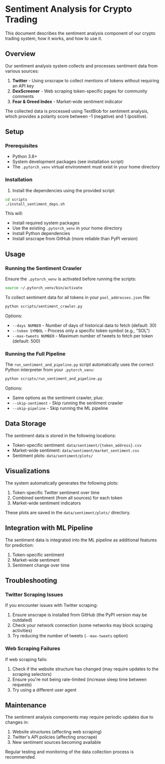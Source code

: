 # Sentiment Analysis for Crypto Trading

This document describes the sentiment analysis component of our crypto trading system, how it works, and how to use it.

## Overview

Our sentiment analysis system collects and processes sentiment data from various sources:

1. **Twitter** - Using snscrape to collect mentions of tokens without requiring an API key
2. **DexScreener** - Web scraping token-specific pages for community comments
3. **Fear & Greed Index** - Market-wide sentiment indicator

The collected data is processed using TextBlob for sentiment analysis, which provides a polarity score between -1 (negative) and 1 (positive).

## Setup

### Prerequisites

- Python 3.8+
- System development packages (see installation script)
- The `.pytorch_venv` virtual environment must exist in your home directory

### Installation

1. Install the dependencies using the provided script:

```bash
cd scripts
./install_sentiment_deps.sh
```

This will:
- Install required system packages
- Use the existing `.pytorch_venv` in your home directory
- Install Python dependencies
- Install snscrape from GitHub (more reliable than PyPI version)

## Usage

### Running the Sentiment Crawler

Ensure the `.pytorch_venv` is activated before running the scripts:

```bash
source ~/.pytorch_venv/bin/activate
```

To collect sentiment data for all tokens in your `pool_addresses.json` file:

```bash
python scripts/sentiment_crawler.py
```

Options:
- `--days NUMBER` - Number of days of historical data to fetch (default: 30)
- `--token SYMBOL` - Process only a specific token symbol (e.g., "SOL")
- `--max-tweets NUMBER` - Maximum number of tweets to fetch per token (default: 500)

### Running the Full Pipeline

The `run_sentiment_and_pipeline.py` script automatically uses the correct Python interpreter from your `.pytorch_venv`:

```bash
python scripts/run_sentiment_and_pipeline.py
```

Options:
- Same options as the sentiment crawler, plus:
- `--skip-sentiment` - Skip running the sentiment crawler
- `--skip-pipeline` - Skip running the ML pipeline

## Data Storage

The sentiment data is stored in the following locations:

- Token-specific sentiment: `data/sentiment/{token_address}.csv`
- Market-wide sentiment: `data/sentiment/market_sentiment.csv`
- Sentiment plots: `data/sentiment/plots/`

## Visualizations

The system automatically generates the following plots:

1. Token-specific Twitter sentiment over time
2. Combined sentiment (from all sources) for each token
3. Market-wide sentiment indicators

These plots are saved in the `data/sentiment/plots/` directory.

## Integration with ML Pipeline

The sentiment data is integrated into the ML pipeline as additional features for prediction:

1. Token-specific sentiment
2. Market-wide sentiment
3. Sentiment change over time

## Troubleshooting

### Twitter Scraping Issues

If you encounter issues with Twitter scraping:

1. Ensure snscrape is installed from GitHub (the PyPI version may be outdated)
2. Check your network connection (some networks may block scraping activities)
3. Try reducing the number of tweets (`--max-tweets` option)

### Web Scraping Failures

If web scraping fails:

1. Check if the website structure has changed (may require updates to the scraping selectors)
2. Ensure you're not being rate-limited (increase sleep time between requests)
3. Try using a different user agent

## Maintenance

The sentiment analysis components may require periodic updates due to changes in:

1. Website structures (affecting web scraping)
2. Twitter's API policies (affecting snscrape)
3. New sentiment sources becoming available

Regular testing and monitoring of the data collection process is recommended. 